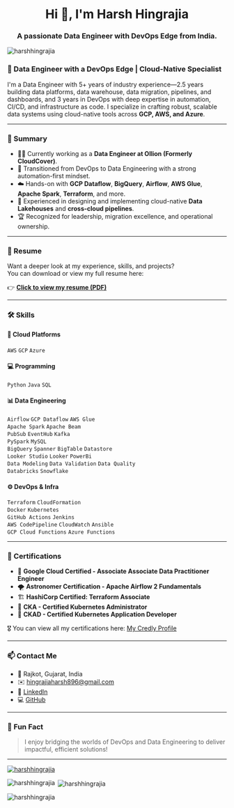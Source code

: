 <h1 align="center">Hi 👋, I'm Harsh Hingrajia</h1>
<h3 align="center">A passionate Data Engineer with DevOps Edge from India.</h3>

<p align="left"> <img src="https://komarev.com/ghpvc/?username=harshhingrajia&label=Profile%20views&color=0e75b6&style=flat" alt="harshhingrajia" /> </p>

### 💼 Data Engineer with a DevOps Edge | Cloud-Native Specialist

I'm a Data Engineer with 5+ years of industry experience—2.5 years building data platforms, data warehouse, data migration, pipelines, and dashboards, and 3 years in DevOps with deep expertise in automation, CI/CD, and infrastructure as code. I specialize in crafting robust, scalable data systems using cloud-native tools across **GCP, AWS, and Azure**.

---

### 🧠 Summary

- 👷‍♂️ Currently working as a **Data Engineer at Ollion (Formerly CloudCover)**.
- 🔁 Transitioned from DevOps to Data Engineering with a strong automation-first mindset.
- ☁️ Hands-on with **GCP Dataflow**, **BigQuery**, **Airflow**, **AWS Glue**, **Apache Spark**, **Terraform**, and more.
- 🧱 Experienced in designing and implementing cloud-native **Data Lakehouses** and **cross-cloud pipelines**.
- 🏆 Recognized for leadership, migration excellence, and operational ownership.

---

### 📄 Resume

Want a deeper look at my experience, skills, and projects?<br>
You can download or view my full resume here:


👉 [<b>Click to view my resume (PDF)</b>](./Documents/harsh_resume.pdf)

---

### 🛠️ Skills

#### 🚀 Cloud Platforms
`AWS` `GCP` `Azure`

#### 💻 Programming
`Python` `Java` `SQL`

#### 📊 Data Engineering
`Airflow` `GCP Dataflow` `AWS Glue` 
<br>
`Apache Spark` `Apache Beam`
<br>
`PubSub` `EventHub` `Kafka`
<br>
`PySpark` `MySQL` 
<br> 
`BigQuery` `Spanner` `BigTable` `Datastore` 
<br> 
`Looker Studio` `Looker` `PowerBi` 
<br>
`Data Modeling`  `Data Validation` `Data Quality` 
<br> 
`Databricks` `Snowflake` 

#### ⚙️ DevOps & Infra
`Terraform` `CloudFormation` 
<br>
`Docker` `Kubernetes` 
<br>
`GitHub Actions` `Jenkins`
<br>
`AWS CodePipeline` `CloudWatch` `Ansible` 
<br>
`GCP Cloud Functions` `Azure Functions`

---

### 📜 Certifications

- 🧠 **Google Cloud Certified - Associate Associate Data Practitioner Engineer**
- 🌪️ **Astronomer Certification - Apache Airflow 2 Fundamentals**
- 🏗️ **HashiCorp Certified: Terraform Associate**
- 🐳 **CKA - Certified Kubernetes Administrator**
- 🧱 **CKAD - Certified Kubernetes Application Developer**

🎖️ You can view all my certifications here: [My Credly Profile](https://www.credly.com/users/harsh-hingrajia)

---

### 📫 Contact Me

- 📍 Rajkot, Gujarat, India  
- ✉️ [hingrajiaharsh896@gmail.com](mailto:hingrajiaharsh896@gmail.com)  
- 🔗 [LinkedIn](https://www.linkedin.com/in/harsh-hingrajia-582494148/)  
- 💻 [GitHub](https://github.com/harshhingrajia)

---

### 📌 Fun Fact

> I enjoy bridging the worlds of DevOps and Data Engineering to deliver impactful, efficient solutions!

---

<p align="left"> <a href="https://github.com/ryo-ma/github-profile-trophy"><img src="https://github-profile-trophy.vercel.app/?username=harshhingrajia&theme=darkhub" alt="harshhingrajia" /></a> </p>

<p><img align="left" src="https://github-readme-stats.vercel.app/api/top-langs?username=harshhingrajia&show_icons=true&locale=en&layout=compact" alt="harshhingrajia" /></p>

<p>&nbsp;<img align="center" src="https://github-readme-stats.vercel.app/api?username=harshhingrajia&show_icons=true&locale=en" alt="harshhingrajia" /></p>

<p><img align="center" src="https://github-readme-streak-stats.herokuapp.com/?user=harshhingrajia&" alt="harshhingrajia" /></p>
